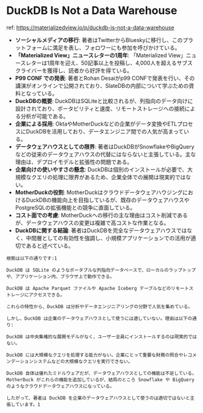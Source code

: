 # DuckDB Is Not a Data Warehouse

ref: <https://materializedview.io/p/duckdb-is-not-a-data-warehouse>

- **ソーシャルメディアの移行**: 著者はTwitterからBlueskyに移行し、このプラットフォームに満足を表し、フォロワーにも参加を呼びかけている。
- **「Materialized View」ニュースレターの1周年**: 「Materialized View」ニュースレターは1周年を迎え、50記事以上を投稿し、4,000人を超えるサブスクライバーを獲得し、読者から好評を得ている。
- **P99 CONF での発表**: 著者とRohan Desaiがp99 CONFで発表を行い、その講演がオンラインで公開されており、SlateDBの内部について学ぶための資料となっている。
- **DuckDBの概要**: DuckDBはSQLiteと比較されるが、列指向のデータ向けに設計されており、ポータビリティと速度、リモートストレージへの接続による分析が可能である。
- **企業による採用**: OktaやMotherDuckなどの企業がデータ変換やETLプロセスにDuckDBを活用しており、データエンジニア間での人気が高まっている。
- **データウェアハウスとしての限界**: 著者はDuckDBがSnowflakeやBigQueryなどの従来のデータウェアハウスの代替にはならないと主張している。主な理由は、デプロイモデルと拡張性の問題である。
- **企業向けの使いやすさの懸念**: DuckDBは個別のインストールが必要で、大規模なクエリの処理に限界があるため、企業全体での展開は現実的ではない。
- **MotherDuckの役割**: MotherDuckはクラウドデータウェアハウジングにおけるDuckDBの機能向上を目指しているが、既存のデータウェアハウスやPostgreSQLの拡張機能との競争に直面している。
- **コスト面での考慮**: MotherDuckへの移行の主な理由はコスト削減であるが、データウェアハウスの変更は複雑で高コストな作業となる。
- **DuckDBに関する結論**: 著者はDuckDBを完全なデータウェアハウスではなく、中間層としての有効性を強調し、小規模アプリケーションでの活用が適切であると述べている。

```
根拠は以下の通りです:1

DuckDB は SQLite のようなポータブルな列指向データベースで、ローカルのラップトップや、アプリケーション内、ブラウザ上で動作できる。

DuckDB は Apache Parquet ファイルや Apache Iceberg テーブルなどのリモートストレージにアクセスできる。

これらの特性から、DuckDB は分析やデータエンジニアリングの分野で人気を集めている。

しかし、DuckDB は企業のデータウェアハウスとして使うには適していない。理由は以下の通り:

DuckDB は中央集権的な展開モデルがなく、ユーザー全員にインストールするのは現実的ではない。

DuckDB には大規模なクエリを処理する能力がない。企業にとって重要な財務の照合やレコメンデーションシステムなどの大規模なクエリを実行できない。

DuckDB 自体は優れたミドルウェアだが、データウェアハウスとしての機能は不足している。MotherDuck がこれらの機能を追加しているが、結局のところ Snowflake や BigQuery のようなクラウドデータウェアハウスになっている。

したがって、著者は DuckDB を企業のデータウェアハウスとして使うのは適切ではないと主張しています。1
```
